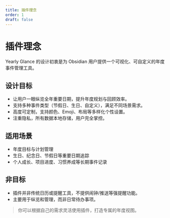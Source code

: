 ```yaml
---
title: 插件理念
order: 1
draft: false
---
```


# 插件理念

Yearly Glance 的设计初衷是为 Obsidian 用户提供一个可视化、可自定义的年度事件管理工具。

## 设计目标

- 让用户一眼纵览全年重要日期，提升年度规划与回顾效率。
- 支持多种事件类型（节假日、生日、自定义），满足不同场景需求。
- 高度可定制，支持颜色、Emoji、布局等多样化个性设置。
- 注重隐私，所有数据本地存储，用户完全掌控。

## 适用场景

- 年度目标与计划管理
- 生日、纪念日、节假日等重要日期追踪
- 个人成长、项目进度、习惯养成等长期事件记录

## 非目标

- 插件并非传统日历或提醒工具，不提供闹钟/推送等强提醒功能。
- 主要用于纵览和管理，而非日常待办事项。

> 你可以根据自己的需求灵活使用插件，打造专属的年度视图。
